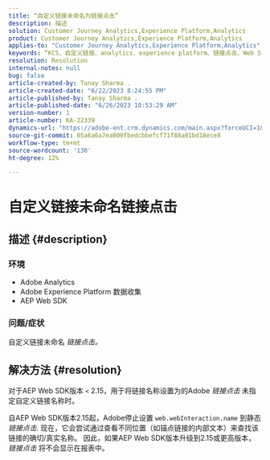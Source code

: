 ```yaml
---
title: “自定义链接未命名为链接点击”
description: 描述
solution: Customer Journey Analytics,Experience Platform,Analytics
product: Customer Journey Analytics,Experience Platform,Analytics
applies-to: "Customer Journey Analytics,Experience Platform,Analytics"
keywords: “KCS、自定义链接、analytics、experience platform、链接点击、Web SDK”
resolution: Resolution
internal-notes: null
bug: false
article-created-by: Tanay Sharma .
article-created-date: "6/22/2023 8:24:55 PM"
article-published-by: Tanay Sharma .
article-published-date: "6/26/2023 10:53:29 AM"
version-number: 1
article-number: KA-22339
dynamics-url: "https://adobe-ent.crm.dynamics.com/main.aspx?forceUCI=1&pagetype=entityrecord&etn=knowledgearticle&id=0b3f78d4-3a11-ee11-8f6d-6045bd006295"
source-git-commit: 05a6a6a7ea000fbedcbbefcf71f88a81bd18ece8
workflow-type: tm+mt
source-wordcount: '130'
ht-degree: 12%

---
```


# 自定义链接未命名链接点击

## 描述 {#description}


### <b>环境</b>

- Adobe Analytics
- Adobe Experience Platform 数据收集
- AEP Web SDK


### <b>问题/症状</b>

自定义链接未命名 *链接点击。*


## 解决方法 {#resolution}


对于AEP Web SDK版本 `<` 2.15，用于将链接名称设置为的Adobe *链接点击* 未指定自定义链接名称时。

自AEP Web SDK版本2.15起，Adobe停止设置 `web.webInteraction.name` 到静态 *链接点击*. 现在，它会尝试通过查看不同位置（如锚点链接的内部文本）来查找该链接的确切/真实名称。 因此，如果AEP Web SDK版本升级到2.15或更高版本， *链接点击* 将不会显示在报表中。
